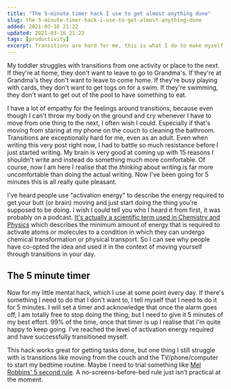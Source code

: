 ```yaml
---
title: "The 5-minute timer hack I use to get almost anything done"
slug: the-5-minute-timer-hack-i-use-to-get-almost-anything-done
added: 2021-03-16 21:22
updated: 2021-03-16 21:22
tags: [productivity]
excerpt: Transitions are hard for me, this is what I do to make myself move.
---
```


My toddler struggles with transitions from one activity or place to the next. If they're at home, they don't want to leave to go to Grandma's. If they're at Grandma's they don't want to leave to come home. If they're busy playing with cards, they don't want to get togs on for a swim. If they're swimming, they don't want to get out of the pool to have something to eat.

I have a lot of empathy for the feelings around transitions, because even though I can't throw my body on the ground and cry whenever I have to move from one thing to the next, I often wish I could. Especially if that's moving from staring at my phone on the couch to cleaning the bathroom. Transitions are exceptionally hard for me, even as an adult. Even when writing this very post right now, I had to battle so much resistance before I just started writing. My brain is very good at coming up with 15 reasons I shouldn't write and instead do something much more comfortable. Of course, now I am here I realise that the *thinking* about writing is far more uncomfortable than doing the actual writing. Now I've been going for 5 minutes this is all really quite pleasant.

I've heard people use "activation energy" to describe the energy required to get your butt (or brain) moving and just start doing the thing you're supposed to be doing. I wish I could tell you who I heard it from first, it was probably on a podcast. [It's actually a scientific term used in Chemistry and Physics](https://www.britannica.com/science/activation-energy) which describes the minimum amount of energy that is required to activate atoms or molecules to a condition in which they can undergo chemical transformation or physical transport. So I can see why people have co-opted the idea and used it in the context of moving yourself through transitions in your day.

## The 5 minute timer

Now for my little mental hack, which I use at some point every day. If there's something I need to do that I don't want to, I tell myself that I need to do it for 5 minutes. I will set a timer and acknowledge that once the alarm goes off, I am totally free to stop doing the thing, but I need to give it 5 minutes of my best effort. 99% of the time, once that timer is up I realise that I'm quite happy to keep going. I’ve reached the level of activation energy required and have successfully transitioned myself.

This hack works great for getting tasks done, but one thing I still struggle with is transitions like moving from the couch and the TV/phone/computer to start my bedtime routine. Maybe I need to trial something like [Mel Robbins' 5 second rule](https://www.youtube.com/watch?v=Lp7E973zozc). A no-screens-before-bed rule just isn’t practical at the moment.

